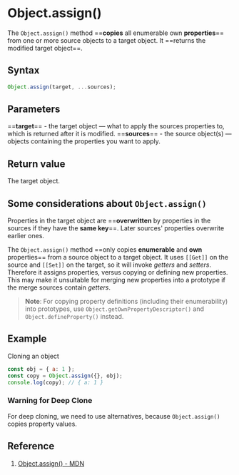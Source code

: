 # Object.assign()

The `Object.assign()` method ==**copies** all enumerable own **properties**== from one or more source objects to a target object. It ==returns the modified target object==.

## Syntax

```js
Object.assign(target, ...sources);
```

## Parameters

==**target**== - the target object — what to apply the sources properties to, which is returned after it is modified.
==**sources**== - the source object(s) — objects containing the properties you want to apply.

## Return value

The target object.

## Some considerations about `Object.assign()`

Properties in the target object are ==**overwritten** by properties in the sources if they have the **same key**==. Later sources' properties overwrite earlier ones.

The `Object.assign()` method ==only copies **enumerable** and **own** properties== from a source object to a target object. It uses `[[Get]]` on the source and `[[Set]]` on the target, so it will invoke _getters_ and _setters_. Therefore it assigns properties, versus copying or defining new properties. This may make it unsuitable for merging new properties into a prototype if the merge sources contain _getters_.

> **Note**: For copying property definitions (including their enumerability) into prototypes, use `Object.getOwnPropertyDescriptor()` and `Object.defineProperty()` instead.

## Example

Cloning an object

```js
const obj = { a: 1 };
const copy = Object.assign({}, obj);
console.log(copy); // { a: 1 }
```

### Warning for Deep Clone

For deep cloning, we need to use alternatives, because `Object.assign()` copies property values.

## Reference

1. [Object.assign() - MDN](https://developer.mozilla.org/en-US/docs/Web/JavaScript/Reference/Global_Objects/Object/assign)
